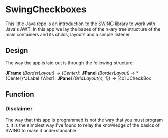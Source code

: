 # SwingCheckboxes

This little Java repo is an introduction to the SWING library to work with Java's AWT. In this app we lay the bases of the n-ary tree structure of the main containers and its childs, layouts and a simple listener.

## Design
The way the app is laid out is through the following structure:

**JFrame** *(BorderLayout)* ->
  *{Center}*: **JPanel** *(BorderLayout)* -> *{Center}*JLabel
  *{West}*: **JPanel** *(GridLayout{4, 1})* ->
    [4x] JCheckBox

## Function

### Disclaimer
The way that this app is programmed is not the way that you must program it. It is the simplest way I've found to relay the knowledge of the basics of SWING to make it understandable.

